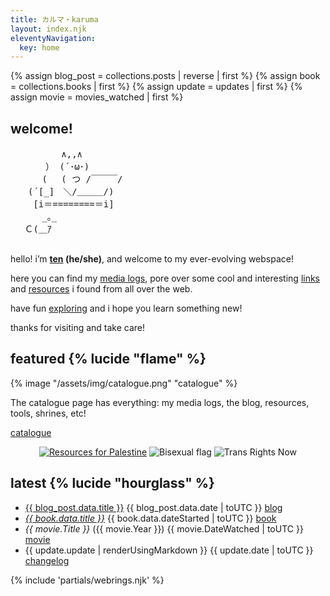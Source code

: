 ```yaml
---
title: カルマ・karuma
layout: index.njk
eleventyNavigation:
  key: home
---
```


{% assign blog_post = collections.posts | reverse | first %}
{% assign book = collections.books | first %}
{% assign update = updates | first %}
{% assign movie = movies_watched | first %}

<section class="cards">
  <div class="size-m welcome">
    <h2>welcome!</h2>
<pre class="ascii">
　　　 　  ∧,,∧
　　　　） (´･ω･) 　 　 　 　
　　　 (　 ( つ /￣￣￣/　
　　(´[_]　＼/＿＿＿/)
　　 [i＝========＝i]
　　　 _｡_　 　
　 Ｃ(＿ｱ

</pre>
    
hello! i’m **[ten](/about) (he/she)**, and welcome to my ever-evolving webspace!

here you can find my [media logs](/logs), pore over some cool and interesting [links](/links) and [resources](/resources) i found from all over the web.

have fun [exploring](/sitemap) and i hope you learn something new!

thanks for visiting and take care!

  </div>

<div class="clear vertical">
  <div class="featured">
    <h2 class="border">featured {% lucide "flame" %}</h2>
    {% image "/assets/img/catalogue.png" "catalogue" %}
    <p>The catalogue page has everything: my media logs, the blog, resources, tools, shrines, etc!</p>
    <p><a href="/catalogue" class="link">catalogue</a></p>
  </div>
  <div>
  <center>

  [![Resources for Palestine](/assets/img/standwith.png)](/resources/palestine) ![Bisexual flag](/assets/img/bisexual.png) ![Trans Rights Now](/assets/img/trn.png)

  </center>
  </div>
</div>
<div class="latest">
  <h2>latest {% lucide "hourglass" %}</h2>
  <ul class="card-list">
    <li class="card-item">
      <span class="title"><a href="{{ blog_post.url }}">{{ blog_post.data.title }}</a></span>
      <span class="date">{{ blog_post.data.date | toUTC }}</span>
      <span class="category"><a href="/blog">blog</a></span>
    </li>
    <li class="card-item">
      <span class="title"><a href="{{ book.url }}"><em>{{ book.data.title }}</em></a></span>
      <span class="date">{{ book.data.dateStarted | toUTC }}</span>
      <span class="category"><a href="/logs/books/">book</a></span>
    </li>
    <li class="card-item">
      <span class="title"><em>{{ movie.Title }}</em> ({{ movie.Year }})</span>
      <span class="date">{{ movie.DateWatched | toUTC }}</span>
      <span class="category"><a href="/logs/movies/">movie</a></span>
    </li>
    <li class="card-item">
      <span class="title update">{{ update.update | renderUsingMarkdown }}</span>
      <span class="date">{{ update.date | toUTC }}</span>
      <span class="category"><a href="/changelog">changelog</a></span>
    </li>
  </ul>
</div>
  <div>
  {% include 'partials/webrings.njk' %}
  </div>
</section>